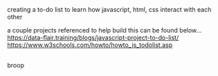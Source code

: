 ##
creating a to-do list to learn how javascript, html, css interact with each other

a couple projects referenced to help build this can be found below...
https://data-flair.training/blogs/javascript-project-to-do-list/
https://www.w3schools.com/howto/howto_js_todolist.asp

##
broop
